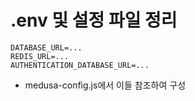 # .env 및 설정 파일 정리

```
DATABASE_URL=...
REDIS_URL=...
AUTHENTICATION_DATABASE_URL=...
```
- medusa-config.js에서 이들 참조하여 구성
